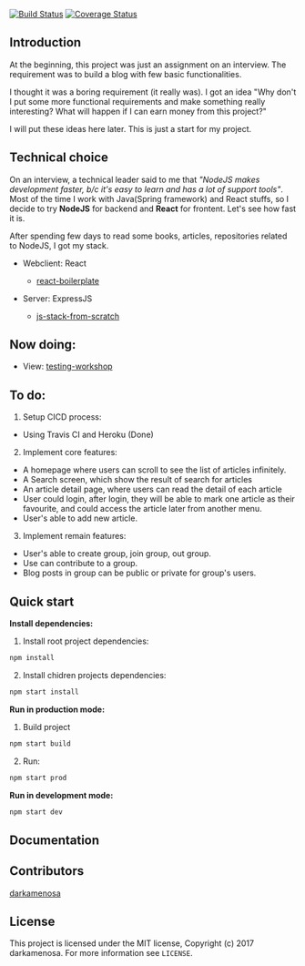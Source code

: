 [![Build Status](https://img.shields.io/travis/darkamenosa/tblog.svg?style=flat-square)](https://travis-ci.org/darkamenosa/tblog)
[![Coverage Status](https://img.shields.io/coveralls/darkamenosa/tblog.svg?style=flat-square)](https://coveralls.io/github/darkamenosa/tblog/darkamenosa/tblog?branch=master)

## Introduction

At the beginning, this project was just an assignment on an interview. The requirement was to build a blog with few basic functionalities.

I thought it was a boring requirement (it really was). I got an idea "Why don't I put some more functional requirements and make something really interesting? What will happen if I can earn money from this project?"

I will put these ideas here later. This is just a start for my project.

## Technical choice

On an interview, a technical leader said to me that *"NodeJS makes development faster, b/c it's easy to learn and has a lot of support tools"*. Most of the time I work with Java(Spring framework) and React stuffs, so I decide to try **NodeJS** for backend and **React** for frontent. Let's see how fast it is.

After spending few days to read some books, articles, repositories related to NodeJS, I got my stack.

- Webclient: React

	+ [react-boilerplate](https://github.com/react-boilerplate/react-boilerplate)

- Server: ExpressJS

	+ [js-stack-from-scratch](https://github.com/verekia/js-stack-from-scratch)

## Now doing:

- View: [testing-workshop](https://github.com/kentcdodds/testing-workshop)

## To do:

1. Setup CICD process:

- Using Travis CI and Heroku (Done)

2. Implement core features:

- A homepage where users can scroll to see the list of articles infinitely.
- A Search screen, which show the result of search for articles
- An article detail page, where users can read the detail of each article
- User could login, after login, they will be able to mark one article as their favourite, and could access the article later from another menu.
- User's able to add new article.


3. Implement remain features:
    
- User's able to create group, join group, out group.
- Use can contribute to a group. 
- Blog posts in group can be public or private for group's users.

## Quick start

**Install dependencies:** 

1. Install root project dependencies:
```js
npm install
```
2. Install chidren projects dependencies:

```js
npm start install
```

**Run in production mode:**

1. Build project
```js
npm start build
```

2. Run: 
```js 
npm start prod
```

**Run in development mode:**
```js
npm start dev
```


## Documentation

## Contributors

[darkamenosa](https://github.com/darkamenosa/)

## License

This project is licensed under the MIT license, Copyright (c) 2017 darkamenosa. 
For more information see `LICENSE`.
